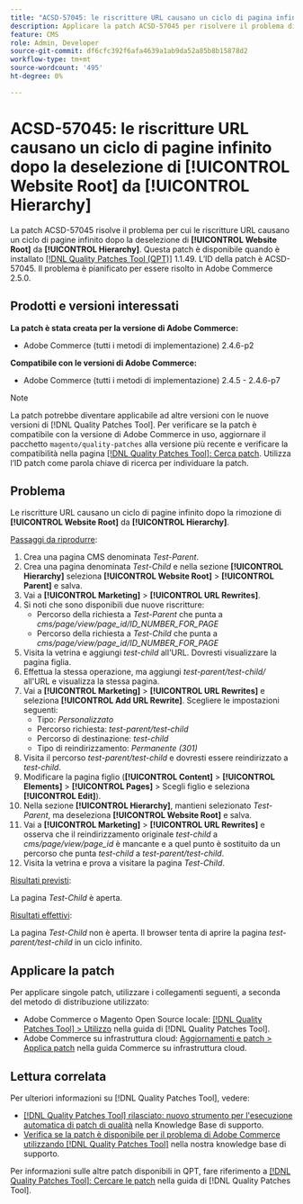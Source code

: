 ```yaml
---
title: "ACSD-57045: le riscritture URL causano un ciclo di pagina infinito dopo che [!UICONTROL Website Root] è stato deselezionato da [!UICONTROL Hierarchy]"
description: Applicare la patch ACSD-57045 per risolvere il problema di Adobe Commerce, per cui le riscritture URL causano un ciclo di pagine infinito dopo la deselezione di [!UICONTROL Website Root] da [!UICONTROL Hierarchy].
feature: CMS
role: Admin, Developer
source-git-commit: df6cfc392f6afa4639a1ab9da52a85b8b15878d2
workflow-type: tm+mt
source-wordcount: '495'
ht-degree: 0%

---
```



# ACSD-57045: le riscritture URL causano un ciclo di pagine infinito dopo la deselezione di [!UICONTROL Website Root] da [!UICONTROL Hierarchy]

La patch ACSD-57045 risolve il problema per cui le riscritture URL causano un ciclo di pagine infinito dopo la deselezione di **[!UICONTROL Website Root]** da **[!UICONTROL Hierarchy]**. Questa patch è disponibile quando è installato [[!DNL Quality Patches Tool (QPT)]](/help/announcements/adobe-commerce-announcements/magento-quality-patches-released-new-tool-to-self-serve-quality-patches.md) 1.1.49. L’ID della patch è ACSD-57045. Il problema è pianificato per essere risolto in Adobe Commerce 2.5.0.

## Prodotti e versioni interessati

**La patch è stata creata per la versione di Adobe Commerce:**

* Adobe Commerce (tutti i metodi di implementazione) 2.4.6-p2

**Compatibile con le versioni di Adobe Commerce:**

* Adobe Commerce (tutti i metodi di implementazione) 2.4.5 - 2.4.6-p7

>[!NOTE]
>
>La patch potrebbe diventare applicabile ad altre versioni con le nuove versioni di [!DNL Quality Patches Tool]. Per verificare se la patch è compatibile con la versione di Adobe Commerce in uso, aggiornare il pacchetto `magento/quality-patches` alla versione più recente e verificare la compatibilità nella pagina [[!DNL Quality Patches Tool]: Cerca patch](https://experienceleague.adobe.com/tools/commerce-quality-patches/index.html). Utilizza l’ID patch come parola chiave di ricerca per individuare la patch.

## Problema

Le riscritture URL causano un ciclo di pagine infinito dopo la rimozione di **[!UICONTROL Website Root]** da **[!UICONTROL Hierarchy]**.

<u>Passaggi da riprodurre</u>:

1. Crea una pagina CMS denominata *Test-Parent*.
1. Crea una pagina denominata *Test-Child* e nella sezione **[!UICONTROL Hierarchy]** seleziona **[!UICONTROL Website Root]** > **[!UICONTROL Parent]** e salva.
1. Vai a **[!UICONTROL Marketing]** > **[!UICONTROL URL Rewrites]**.
1. Si noti che sono disponibili due nuove riscritture:
   * Percorso della richiesta a *Test-Parent* che punta a *cms/page/view/page_id/ID_NUMBER_FOR_PAGE*
   * Percorso della richiesta a *Test-Child* che punta a *cms/page/view/page_id/ID_NUMBER_FOR_PAGE*
1. Visita la vetrina e aggiungi *test-child* all&#39;URL. Dovresti visualizzare la pagina figlia.
1. Effettua la stessa operazione, ma aggiungi *test-parent/test-child/* all&#39;URL e visualizza la stessa pagina.
1. Vai a **[!UICONTROL Marketing]** > **[!UICONTROL URL Rewrites]** e seleziona **[!UICONTROL Add URL Rewrite]**. Scegliere le impostazioni seguenti:
   * Tipo: *Personalizzato*
   * Percorso richiesta: *test-parent/test-child*
   * Percorso di destinazione: *test-child*
   * Tipo di reindirizzamento: *Permanente (301)*
1. Visita il percorso *test-parent/test-child* e dovresti essere reindirizzato a *test-child*.
1. Modificare la pagina figlio (**[!UICONTROL Content]** > **[!UICONTROL Elements]** > **[!UICONTROL Pages]** > Scegli figlio e seleziona **[!UICONTROL Edit]**).
1. Nella sezione **[!UICONTROL Hierarchy]**, mantieni selezionato *Test-Parent*, ma deseleziona **[!UICONTROL Website Root]** e salva.
1. Vai a **[!UICONTROL Marketing]** > **[!UICONTROL URL Rewrites]** e osserva che il reindirizzamento originale *test-child* a *cms/page/view/page_id* è mancante e a quel punto è sostituito da un percorso che punta *test-child* a *test-parent/test-child*.
1. Visita la vetrina e prova a visitare la pagina *Test-Child*.

<u>Risultati previsti</u>:

La pagina *Test-Child* è aperta.

<u>Risultati effettivi</u>:

La pagina *Test-Child* non è aperta. Il browser tenta di aprire la pagina *test-parent/test-child* in un ciclo infinito.

## Applicare la patch

Per applicare singole patch, utilizzare i collegamenti seguenti, a seconda del metodo di distribuzione utilizzato:

* Adobe Commerce o Magento Open Source locale: [[!DNL Quality Patches Tool] > Utilizzo](https://experienceleague.adobe.com/docs/commerce-operations/tools/quality-patches-tool/usage.html) nella guida di [!DNL Quality Patches Tool].
* Adobe Commerce su infrastruttura cloud: [Aggiornamenti e patch > Applica patch](https://experienceleague.adobe.com/docs/commerce-cloud-service/user-guide/develop/upgrade/apply-patches.html) nella guida Commerce su infrastruttura cloud.

## Lettura correlata

Per ulteriori informazioni su [!DNL Quality Patches Tool], vedere:

* [[!DNL Quality Patches Tool] rilasciato: nuovo strumento per l&#39;esecuzione automatica di patch di qualità](/help/announcements/adobe-commerce-announcements/magento-quality-patches-released-new-tool-to-self-serve-quality-patches.md) nella Knowledge Base di supporto.
* [Verifica se la patch è disponibile per il problema di Adobe Commerce utilizzando  [!DNL Quality Patches Tool]](/help/support-tools/patches-available-in-qpt-tool/check-patch-for-magento-issue-with-magento-quality-patches.md) nella nostra knowledge base di supporto.

Per informazioni sulle altre patch disponibili in QPT, fare riferimento a [[!DNL Quality Patches Tool]: Cercare le patch](https://experienceleague.adobe.com/tools/commerce-quality-patches/index.html) nella guida di [!DNL Quality Patches Tool].
